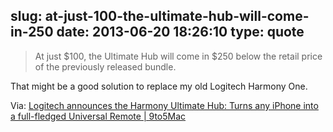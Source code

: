 slug: at-just-100-the-ultimate-hub-will-come-in-250
date: 2013-06-20 18:26:10
type: quote
---

> At just $100, the Ultimate Hub will come in $250 below the retail price of the previously released bundle.

That might be a good solution to replace my old Logitech Harmony One.

 Via: [Logitech announces the Harmony Ultimate Hub: Turns any iPhone into a full-fledged Universal Remote | 9to5Mac](http://9to5mac.com/2013/06/20/logitech-announces-the-harmony-ultimate-hub-turns-any-iphone-into-a-full-fledged-universal-remote/)
